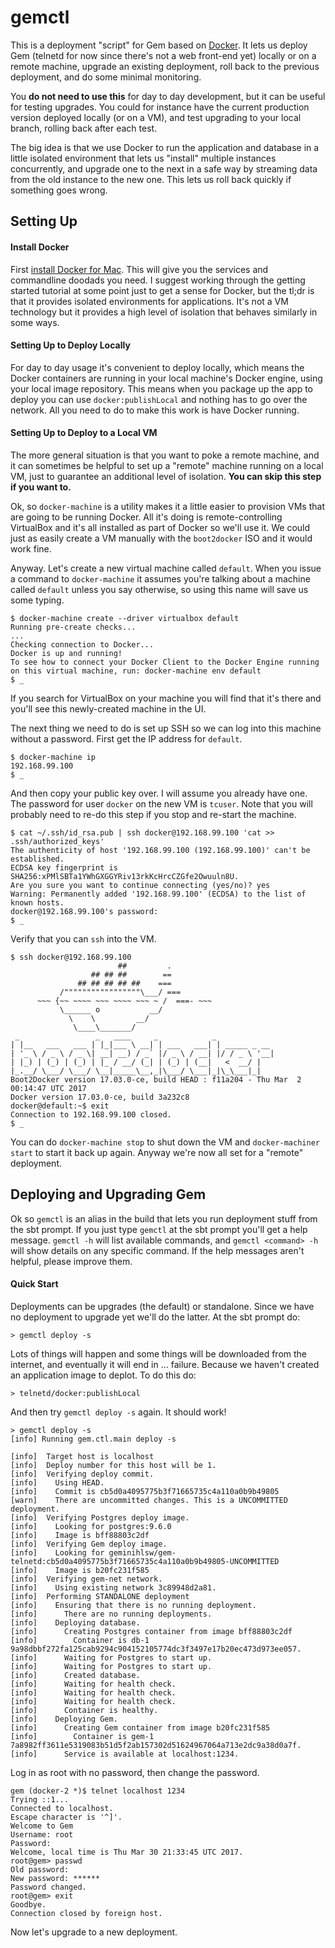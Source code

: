 # gemctl

This is a deployment "script" for Gem based on [Docker](). It lets us deploy Gem (telnetd for now since there's not a web front-end yet) locally or on a remote machine, upgrade an existing deployment, roll back to the previous deployment, and do some minimal monitoring.

You **do not need to use this** for day to day development, but it can be useful for testing upgrades. You could for instance have the current production version deployed locally (or on a VM), and test upgrading to your local branch, rolling back after each test.

The big idea is that we use Docker to run the application and database in a little isolated environment that lets us "install" multiple instances concurrently, and upgrade one to the next in a safe way by streaming data from the old instance to the new one. This lets us roll back quickly if something goes wrong.

## Setting Up

#### Install Docker

First [install Docker for Mac](https://docs.docker.com/docker-for-mac/install/). This will give you the services and commandline doodads you need. I suggest working through the getting started tutorial at some point just to get a sense for Docker, but the tl;dr is that it provides isolated environments for applications. It's not a VM technology but it provides a high level of isolation that behaves similarly in some ways.

#### Setting Up to Deploy Locally

For day to day usage it's convenient to deploy locally, which means the Docker containers are running in your local machine's Docker engine, using your local image repository. This means when you package up the app to deploy you can use `docker:publishLocal` and nothing has to go over the network. All you need to do to make this work is have Docker running.

#### Setting Up to Deploy to a Local VM

The more general situation is that you want to poke a remote machine, and it can sometimes be helpful to set up a "remote" machine running on a local VM, just to guarantee an additional level of isolation. **You can skip this step if you want to.**

Ok, so `docker-machine` is a utility makes it a little easier to provision VMs that are going to be running Docker. All it's doing is remote-controlling VirtualBox and it's all installed as part of Docker so we'll use it. We could just as easily create a VM manually with the `boot2docker` ISO and it would work fine.

Anyway. Let's create a new virtual machine called `default`. When you issue a command to `docker-machine` it assumes you're talking about a machine called `default` unless you say otherwise, so using this name will save us some typing.

```
$ docker-machine create --driver virtualbox default
Running pre-create checks...
...
Checking connection to Docker...
Docker is up and running!
To see how to connect your Docker Client to the Docker Engine running on this virtual machine, run: docker-machine env default
$ _
```

If you search for VirtualBox on your machine you will find that it's there and you'll see this newly-created machine in the UI.

The next thing we need to do is set up SSH so we can log into this machine without a password. First get the IP address for `default`.

```
$ docker-machine ip
192.168.99.100
$ _
```

And then copy your public key over. I will assume you already have one. The password for user `docker` on the new VM is `tcuser`. Note that you will probably need to re-do this step if you stop and re-start the machine.

```
$ cat ~/.ssh/id_rsa.pub | ssh docker@192.168.99.100 'cat >> .ssh/authorized_keys'
The authenticity of host '192.168.99.100 (192.168.99.100)' can't be established.
ECDSA key fingerprint is SHA256:xPMlSBTa1YWhGXGGYRiv13rkKcHrcCZGfe2Owuuln8U.
Are you sure you want to continue connecting (yes/no)? yes
Warning: Permanently added '192.168.99.100' (ECDSA) to the list of known hosts.
docker@192.168.99.100's password:
$ _
```

Verify that you can `ssh` into the VM.

```
$ ssh docker@192.168.99.100
                        ##         .
                  ## ## ##        ==
               ## ## ## ## ##    ===
           /"""""""""""""""""\___/ ===
      ~~~ {~~ ~~~~ ~~~ ~~~~ ~~~ ~ /  ===- ~~~
           \______ o           __/
             \    \         __/
              \____\_______/
 _                 _   ____     _            _
| |__   ___   ___ | |_|___ \ __| | ___   ___| | _____ _ __
| '_ \ / _ \ / _ \| __| __) / _` |/ _ \ / __| |/ / _ \ '__|
| |_) | (_) | (_) | |_ / __/ (_| | (_) | (__|   <  __/ |
|_.__/ \___/ \___/ \__|_____\__,_|\___/ \___|_|\_\___|_|
Boot2Docker version 17.03.0-ce, build HEAD : f11a204 - Thu Mar  2 00:14:47 UTC 2017
Docker version 17.03.0-ce, build 3a232c8
docker@default:~$ exit
Connection to 192.168.99.100 closed.
$ _
```

You can do `docker-machine stop` to shut down the VM and `docker-machiner start` to start it back up again. Anyway we're now all set for a "remote" deployment.

## Deploying and Upgrading Gem

Ok so `gemctl` is an alias in the build that lets you run deployment stuff from the sbt prompt. If you just type `gemctl` at the sbt prompt you'll get a help message. `gemctl -h` will list available commands, and `gemctl <command> -h` will show details on any specific command. If the help messages aren't helpful, please improve them.

#### Quick Start

Deployments can be upgrades (the default) or standalone. Since we have no deployment to upgrade yet we'll do the latter. At the sbt prompt do:

```
> gemctl deploy -s
```

Lots of things will happen and some things will be downloaded from the internet, and eventually it will end in ... failure. Because we haven't created an application image to deplot. To do this do:

```
> telnetd/docker:publishLocal
```

And then try `gemctl deploy -s` again. It should work!

```
> gemctl deploy -s
[info] Running gem.ctl.main deploy -s

[info]  Target host is localhost
[info]  Deploy number for this host will be 1.
[info]  Verifying deploy commit.
[info]    Using HEAD.
[info]    Commit is cb5d0a4095775b3f71665735c4a110a0b9b49805
[warn]    There are uncommitted changes. This is a UNCOMMITTED deployment.
[info]  Verifying Postgres deploy image.
[info]    Looking for postgres:9.6.0
[info]    Image is bff88803c2df
[info]  Verifying Gem deploy image.
[info]    Looking for geminihlsw/gem-telnetd:cb5d0a4095775b3f71665735c4a110a0b9b49805-UNCOMMITTED
[info]    Image is b20fc231f585
[info]  Verifying gem-net network.
[info]    Using existing network 3c89948d2a81.
[info]  Performing STANDALONE deployment
[info]    Ensuring that there is no running deployment.
[info]      There are no running deployments.
[info]    Deploying database.
[info]      Creating Postgres container from image bff88803c2df
[info]        Container is db-1 9a98dbbf272fa125cab9294c904152105774dc3f3497e17b20ec473d973ee057.
[info]      Waiting for Postgres to start up.
[info]      Waiting for Postgres to start up.
[info]      Created database.
[info]      Waiting for health check.
[info]      Waiting for health check.
[info]      Waiting for health check.
[info]      Container is healthy.
[info]    Deploying Gem.
[info]      Creating Gem container from image b20fc231f585
[info]        Container is gem-1 7a8982ff3611e5319083b51d5f2ab157302d51624967064a713e2dc9a38d0a7f.
[info]      Service is available at localhost:1234.
```

Log in as root with no password, then change the password.

```
gem (docker-2 *)$ telnet localhost 1234
Trying ::1...
Connected to localhost.
Escape character is '^]'.
Welcome to Gem
Username: root
Password:
Welcome, local time is Thu Mar 30 21:33:45 UTC 2017.
root@gem> passwd
Old password:
New password: ******
Password changed.
root@gem> exit
Goodbye.
Connection closed by foreign host.
```

Now let's upgrade to a new deployment.
